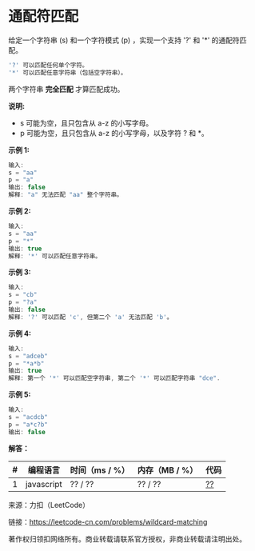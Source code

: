 # 通配符匹配

给定一个字符串 (s) 和一个字符模式 (p) ，实现一个支持 '?' 和 '*' 的通配符匹配。

``` javascript
'?' 可以匹配任何单个字符。
'*' 可以匹配任意字符串（包括空字符串）。
```

两个字符串 **完全匹配** 才算匹配成功。

**说明:**

- s 可能为空，且只包含从 a-z 的小写字母。
- p 可能为空，且只包含从 a-z 的小写字母，以及字符 ? 和 *。

**示例 1:**

``` javascript
输入:
s = "aa"
p = "a"
输出: false
解释: "a" 无法匹配 "aa" 整个字符串。
```

**示例 2:**

``` javascript
输入:
s = "aa"
p = "*"
输出: true
解释: '*' 可以匹配任意字符串。
```

**示例 3:**

``` javascript
输入:
s = "cb"
p = "?a"
输出: false
解释: '?' 可以匹配 'c', 但第二个 'a' 无法匹配 'b'。
```

**示例 4:**

``` javascript
输入:
s = "adceb"
p = "*a*b"
输出: true
解释: 第一个 '*' 可以匹配空字符串, 第二个 '*' 可以匹配字符串 "dce".
```

**示例 5:**

``` javascript
输入:
s = "acdcb"
p = "a*c?b"
输出: false
```

**解答：**

**#**|**编程语言**|**时间（ms / %）**|**内存（MB / %）**|**代码**
--|--|--|--|--
1|javascript|?? / ??|?? / ??|[??](./javascript/ac_v1.js)

来源：力扣（LeetCode）

链接：https://leetcode-cn.com/problems/wildcard-matching

著作权归领扣网络所有。商业转载请联系官方授权，非商业转载请注明出处。
